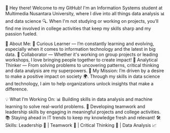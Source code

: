 👋 Hey there! Welcome to my GitHub!
I'm an Information Systems student at Multimedia Nusantara University, where I dive into all things data analysis 📊 and data science 🔍. When I'm not studying or working on projects, you’ll find me involved in college activities that keep my skills sharp and my passion fueled.

🚀 About Me:
🌱 Curious Learner — I’m constantly learning and evolving, especially when it comes to information technology and the latest in big data.
🔗 Collaborator — Whether it's working on group projects or leading workshops, I love bringing people together to create impact!
🧠 Analytical Thinker — From solving problems to uncovering patterns, critical thinking and data analysis are my superpowers.
🎯 My Mission:
I’m driven by a desire to make a positive impact on society 🌍. Through my skills in data science and technology, I aim to help organizations unlock insights that make a difference.

💡 What I’m Working On:
📊 Building skills in data analysis and machine learning to solve real-world problems.
🤝 Developing teamwork and leadership skills by engaging in meaningful projects and college activities.
📚 Staying ahead in IT trends to keep my knowledge fresh and relevant!
🛠️ Skills:
Leadership 💼 | Teamwork 🤝 | Critical Thinking 🧩 | Data Analysis 📈

<!---
NathanVilbert/NathanVilbert is a ✨ special ✨ repository because its `README.md` (this file) appears on your GitHub profile.
You can click the Preview link to take a look at your changes.
--->
